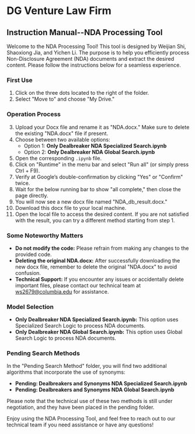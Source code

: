 # DG Venture Law Firm 

## Instruction Manual--NDA Processing Tool

Welcome to the NDA Processing Tool! This tool is designed by Weijian Shi, Shaoxiong Jia, and Yichen Li. The purpose is to help you efficiently process Non-Disclosure Agreement (NDA) documents and extract the desired content. Please follow the instructions below for a seamless experience.

### First Use

1. Click on the three dots located to the right of the folder.
2. Select "Move to" and choose "My Drive."

### Operation Process

3. Upload your Docx file and rename it as "NDA.docx." Make sure to delete the existing "NDA.docx" file if present.
4. Choose between two available options:
   - Option 1: **Only Dealbreaker NDA Specialized Search.ipynb**
   - Option 2: **Only Dealbreaker NDA Global Search.ipynb**
5. Open the corresponding `.ipynb` file.
6. Click on "Runtime" in the menu bar and select "Run all" (or simply press Ctrl + F9).
7. Verify at Google’s double-confirmation by clicking "Yes" or "Confirm" twice.
8. Wait for the below running bar to show "all complete," then close the page directly.
9. You will now see a new docx file named "NDA_db_result.docx."
10. Download this docx file to your local machine.
11. Open the local file to access the desired content. If you are not satisfied with the result, you can try a different method starting from step 1.

### Some Noteworthy Matters

- **Do not modify the code:** Please refrain from making any changes to the provided code.
- **Deleting the original NDA.docx:** After successfully downloading the new docx file, remember to delete the original "NDA.docx" to avoid confusion.
- **Technical Support:** If you encounter any issues or accidentally delete important files, please contact our technical team at ws2679@columbia.edu for assistance.

### Model Selection

- **Only Dealbreaker NDA Specialized Search.ipynb:** This option uses Specialized Search Logic to process NDA documents.
- **Only Dealbreaker NDA Global Search.ipynb:** This option uses Global Search Logic to process NDA documents.

### Pending Search Methods

In the "Pending Search Method" folder, you will find two additional algorithms that incorporate the use of synonyms:

- **Pending: Dealbreakers and Synonyms NDA Specialized Search.ipynb**
- **Pending: Dealbreakers and Synonyms NDA Global Search.ipynb**

Please note that the technical use of these two methods is still under negotiation, and they have been placed in the pending folder.

Enjoy using the NDA Processing Tool, and feel free to reach out to our technical team if you need assistance or have any questions!




